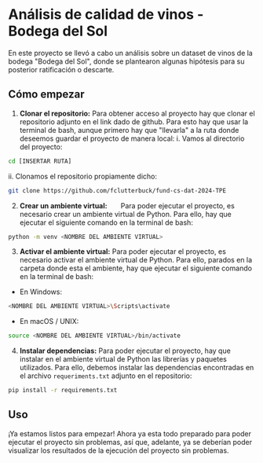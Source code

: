 # Análisis de calidad de vinos - Bodega del Sol
En este proyecto se llevó a cabo un análisis sobre un dataset de vinos de la bodega "Bodega del Sol", donde se plantearon algunas hipótesis para su posterior ratificación o descarte.

## Cómo empezar
1. **Clonar el repositorio:**
		Para obtener acceso al proyecto hay que clonar el repositorio adjunto en el link dado de github. Para esto hay que usar la terminal de bash, aunque primero hay que "llevarla" a la ruta donde deseemos guardar el proyecto de manera local:
i.  Vamos al directorio del proyecto:
```bash
cd [INSERTAR RUTA]
```
ii. Clonamos el repositorio propiamente dicho:
````bash
git clone https://github.com/fclutterbuck/fund-cs-dat-2024-TPE
````

2. **Crear un ambiente virtual:**
      Para poder ejecutar el proyecto, es necesario crear un ambiente virtual de Python. Para ello, hay que ejecutar el siguiente comando en la terminal de bash:
```bash
python -m venv <NOMBRE DEL AMBIENTE VIRTUAL>
```

3. **Activar el ambiente virtual:**
	Para poder ejecutar el proyecto, es necesario activar el ambiente virtual de Python. Para ello, parados en la carpeta donde esta el ambiente, hay que ejecutar el siguiente comando en la terminal de bash:
- En Windows:
```bash
<NOMBRE DEL AMBIENTE VIRTUAL>\Scripts\activate
```
- En macOS / UNIX:
```bash
source <NOMBRE DEL AMBIENTE VIRTUAL>/bin/activate
```

4. **Instalar dependencias:**
	Para poder ejecutar el proyecto, hay que instalar en el ambiente virtual de Python las librerías y paquetes utilizados. Para ello, debemos instalar las dependencias encontradas en el archivo `requeriments.txt` adjunto en el repositorio:
```bash
pip install -r requirements.txt
```

## Uso
¡Ya estamos listos para empezar! Ahora ya esta todo preparado para poder ejecutar el proyecto sin problemas, así que, adelante, ya se deberían poder visualizar los resultados de la ejecución del proyecto sin problemas.